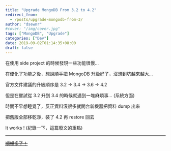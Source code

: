 ```yaml
---
title: "Upgrade MongoDB From 3.2 to 4.2"
redirect_from:
  - /posts/upgrade-mongodb-from-3/
author: "dsewnr"
#cover: "/img/cover.jpg"
tags: ["MongoDB", "Upgrade"]
categories: ["Dev"]
date: 2019-09-02T01:14:35+08:00
draft: false
---
```


在使用 side project 的時候發現一些功能很慢…

<!--more-->

在優化了功能之後，想說順手把 MongoDB 升級好了，沒想到坑越來越大…

官方文件建議的升級順序是 3.2 -> 3.4 -> 3.6 -> 4.2

但是在嘗試從 3.2 升到 3.4 的時候就遇到一堆麻煩事... (系統方面)

時間不早想睡覺了，反正資料沒很多就開台新機器把資料 dump 出來

把舊版全部移乾淨，裝了 4.2 再 restore 回去

It works ! (紀錄一下，這篇廢文的重點)

---

~~[順暢多了！](https://beauty-draw.0xpet.com/beauty/JcOkhN9)~~
